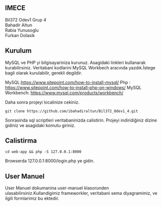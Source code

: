 ## IMECE
Bil372 Odev1 Grup 4 <br />
Bahadir Altun <br />
Rabia Yunusoglu <br />
Furkan Dolasik <br />

## Kurulum

MySQL ve PHP yi bilgisayariniza kurunuz. Asagidaki linkleri kullanarak kurabilirsiniz. Veritabani kodlarini MySQL Workbech aracında yazdık.İstege bagli olarak kurulabilir, gerekli degildir.

MySQL:https://www.sitepoint.com/how-to-install-mysql/
Php : https://www.sitepoint.com/how-to-install-php-on-windows/
MySQL Workbench: https://www.mysql.com/products/workbench/

Daha sonra projeyi localinize cekiniz.
```
git clone https://github.com/ibahadiraltun/Bil372_Odev1_4.git
```
Sonrasinda sql scriptleri veritabaninizda calistirin. Projeyi indiridiğiniz dizine gidiniz ve asagidaki komutu giriniz.
## Calistirma
```
cd web-app && php -S 127.0.0.1:8000
```
Browserda 127.0.0.1:8000/login.php ye gidin.
## User Manuel

User Manuel dokumanina user-manuel klasorunden ulasabilirsiniz.Kullandigimiz frameworkler, veritabani sema diyagramimiz, ve ilgili formlarimiz bu ektedir.


